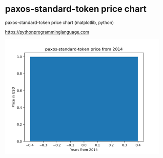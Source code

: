 # paxos-standard-token price chart 

paxos-standard-token price chart (matplotlib, python)

https://pythonprogramminglanguage.com

<img src='chart.png'>
